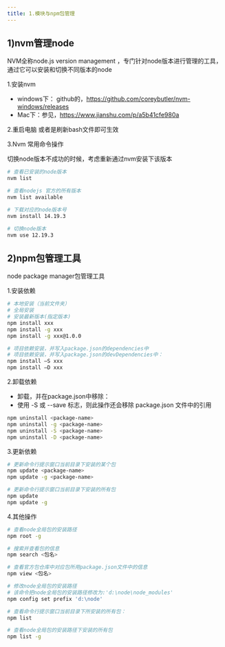 ```yaml
---
title: 1.模块与npm包管理
---
```

## 1)nvm管理node

NVM全称node.js version management ，专门针对node版本进行管理的工具，通过它可以安装和切换不同版本的node

1.安装nvm

- windows下： github的，https://github.com/coreybutler/nvm-windows/releases
- Mac下：参见，https://www.jianshu.com/p/a5b41cfe980a

2.重启电脑 或者是刷新bash文件即可生效

3.Nvm 常用命令操作

切换node版本不成功的时候，考虑重新通过nvm安装下该版本

```bash
# 查看已安装的node版本
nvm list

# 查看nodejs 官方的所有版本
nvm list available 

# 下载对应的node版本号
nvm install 14.19.3

# 切换node版本
nvm use 12.19.3
```


## 2)npm包管理工具

node package manager包管理工具

1.安装依赖
```bash
# 本地安装（当前文件夹）
# 全局安装
# 安装最新版本(指定版本)
npm install xxx
npm install -g xxx
npm install -g xxx@1.0.0

# 项目依赖安装，并写入package.json的dependencies中
# 项目依赖安装，并写入package.json的devDependencies中：
npm install –S xxx 
npm install –D xxx
```

2.卸载依赖
- 卸载，并在package.json中移除：
- 使用 -S 或 --save 标志，则此操作还会移除 package.json 文件中的引用
```bash
npm uninstall <package-name>
npm uninstall -g <package-name>
npm uninstall -S <package-name>
npm uninstall -D <package-name>
```

3.更新依赖
```bash
# 更新命令行提示窗口当前目录下安装的某个包
npm update <package-name>
npm update -g <package-name>

# 更新命令行提示窗口当前目录下安装的所有包
npm update
npm update -g
```


4.其他操作
```bash
# 查看node全局包的安装路径
npm root -g

# 搜索并查看包的信息
npm search <包名>

# 查看官方包仓库中对应包所用package.json文件中的信息
npm view <包名>

# 修改node全局包的安装路径
# 该命令把node全局包的安装路径修改为:'d:\node\node_modules'
npm config set prefix 'd:\node'

# 查看命令行提示窗口当前目录下所安装的所有包：
npm list

# 查看node全局包的安装路径下安装的所有包
npm list -g
```